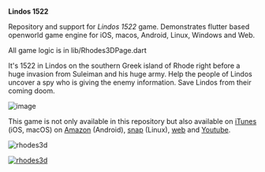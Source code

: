 **Lindos 1522**

Repository and support for *Lindos 1522* game. Demonstrates flutter based openworld game engine for iOS, macos, Android, Linux, Windows and Web. 

All game logic is in lib/Rhodes3DPage.dart

It's 1522 in Lindos on the southern Greek island of Rhode right before a huge invasion from Suleiman and his huge army. Help the people of Lindos uncover a spy who is giving the enemy information. Save Lindos from their coming doom.


![image](https://github.com/user-attachments/assets/c0d30f4a-c46c-43b8-b2cd-1f6171805b6e)


This game is not only available in this repository but also available on <a href="https://apps.apple.com/us/app/lindos-1522/id6736712620">iTunes</a> (iOS, macOS) on  <a href="https://www.amazon.com/gp/mas/dl/android?p=com.forthtemple.rhodes3d">Amazon</a> (Android), <a href="https://snapcraft.io/rhodes3d">snap</a> (Linux), <a href='https://chatgpt.forthtemple.com/rhodes3d'>web</a> and <a href='https://www.youtube.com/watch?v=-xjAiFQzZRM'>Youtube</a>.

![rhodes3d](https://github.com/user-attachments/assets/1b1e83cb-e34c-4a00-98cc-c72f7c1c377e)

[![rhodes3d](https://snapcraft.io/rhodes3d/badge.svg)](https://snapcraft.io/rhodes3d)

